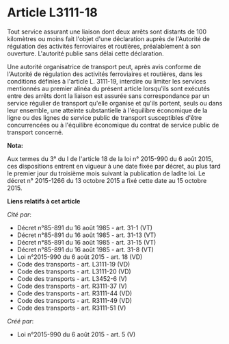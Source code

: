 # Article L3111-18

Tout service assurant une liaison dont deux arrêts sont distants de 100 kilomètres ou moins fait l'objet d'une déclaration
auprès de l'Autorité de régulation des activités ferroviaires et routières, préalablement à son ouverture. L'autorité publie
sans délai cette déclaration. 

Une autorité organisatrice de transport peut, après avis conforme de l'Autorité de régulation des activités ferroviaires et
routières, dans les conditions définies à l'article L. 3111-19, interdire ou limiter les services mentionnés au premier
alinéa du présent article lorsqu'ils sont exécutés entre des arrêts dont la liaison est assurée sans correspondance par un
service régulier de transport qu'elle organise et qu'ils portent, seuls ou dans leur ensemble, une atteinte substantielle à
l'équilibre économique de la ligne ou des lignes de service public de transport susceptibles d'être concurrencées ou à
l'équilibre économique du contrat de service public de transport concerné.

**Nota:**

Aux termes du 3° du I de l'article 18 de la loi n° 2015-990 du 6 août 2015, ces dispositions entrent en vigueur à une date
fixée par décret, au plus tard le premier jour du troisième mois suivant la publication de ladite loi. Le décret n° 2015-1266
du 13 octobre 2015 a fixé cette date au 15 octobre 2015.

**Liens relatifs à cet article**

_Cité par_:

  - Décret n°85-891 du 16 août 1985 - art. 31-1 (VT)
  - Décret n°85-891 du 16 août 1985 - art. 31-13 (VT)
  - Décret n°85-891 du 16 août 1985 - art. 31-15 (VT)
  - Décret n°85-891 du 16 août 1985 - art. 31-8 (VT)
  - Loi n°2015-990 du 6 août 2015 - art. 18 (VD)
  - Code des transports - art. L3111-19 (VD)
  - Code des transports - art. L3111-20 (VD)
  - Code des transports - art. L3452-6 (V)
  - Code des transports - art. R3111-37 (V)
  - Code des transports - art. R3111-44 (VD)
  - Code des transports - art. R3111-49 (VD)
  - Code des transports - art. R3111-51 (V)

_Créé par_:

  - Loi n°2015-990 du 6 août 2015 - art. 5 (V)
